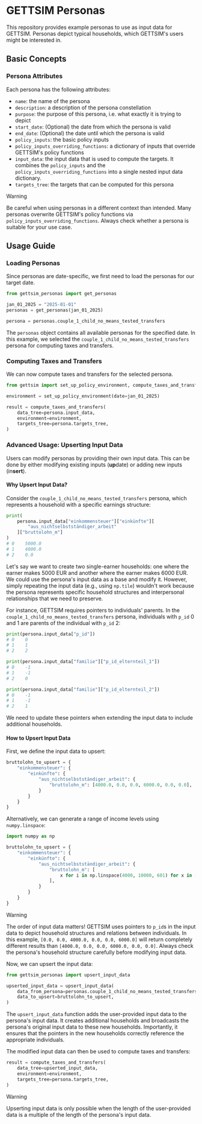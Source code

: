 # GETTSIM Personas

This repository provides example personas to use as input data for GETTSIM. Personas
depict typical households, which GETTSIM's users might be interested in.

## Basic Concepts

### Persona Attributes

Each persona has the following attributes:

- `name`: the name of the persona
- `description`: a description of the persona constellation
- `purpose`: the purpose of this persona, i.e. what exactly it is trying to depict
- `start_date`: (Optional) the date from which the persona is valid
- `end_date`: (Optional) the date until which the persona is valid
- `policy_inputs`: the basic policy inputs
- `policy_inputs_overriding_functions`: a dictionary of inputs that override GETTSIM's
  policy functions
- `input_data`: the input data that is used to compute the targets. It combines the
  `policy_inputs` and the `policy_inputs_overriding_functions` into a single nested
  input data dictionary.
- `targets_tree`: the targets that can be computed for this persona

> [!WARNING]
> Be careful when using personas in a different context than intended. Many personas
> overwrite GETTSIM's policy functions via `policy_inputs_overriding_functions`. Always
> check whether a persona is suitable for your use case.

## Usage Guide

### Loading Personas

Since personas are date-specific, we first need to load the personas for our target
date.

```python
from gettsim_personas import get_personas

jan_01_2025 = "2025-01-01"
personas = get_personas(jan_01_2025)

persona = personas.couple_1_child_no_means_tested_transfers
```

The `personas` object contains all available personas for the specified date. In this
example, we selected the `couple_1_child_no_means_tested_transfers` persona for
computing taxes and transfers.

### Computing Taxes and Transfers

We can now compute taxes and transfers for the selected persona.

```python
from gettsim import set_up_policy_environment, compute_taxes_and_transfers

environment = set_up_policy_environment(date=jan_01_2025)

result = compute_taxes_and_transfers(
    data_tree=persona.input_data,
    environment=environment,
    targets_tree=persona.targets_tree,
)
```

### Advanced Usage: Upserting Input Data

Users can modify personas by providing their own input data. This can be done by either
modifying existing inputs (**up**date) or adding new inputs (in**sert**).

#### Why Upsert Input Data?

Consider the `couple_1_child_no_means_tested_transfers` persona, which represents a
household with a specific earnings structure:

```python
print(
    persona.input_data["einkommensteuer"]["einkünfte"][
        "aus_nichtselbstständiger_arbeit"
    ]["bruttolohn_m"]
)
# 0    5000.0
# 1    4000.0
# 2    0.0
```

Let's say we want to create two single-earner households: one where the earner makes
5000 EUR and another where the earner makes 6000 EUR. We could use the persona's input
data as a base and modify it. However, simply repeating the input data (e.g., using
`np.tile`) wouldn't work because the persona represents specific household structures
and interpersonal relationships that we need to preserve.

For instance, GETTSIM requires pointers to individuals' parents. In the
`couple_1_child_no_means_tested_transfers` persona, individuals with `p_id` 0 and 1 are
parents of the individual with `p_id` 2:

```python
print(persona.input_data["p_id"])
# 0    0
# 1    1
# 2    2

print(persona.input_data["familie"]["p_id_elternteil_1"])
# 0    -1
# 1    -1
# 2    0

print(persona.input_data["familie"]["p_id_elternteil_2"])
# 0    -1
# 1    -1
# 2    1
```

We need to update these pointers when extending the input data to include additional
households.

#### How to Upsert Input Data

First, we define the input data to upsert:

```python
bruttolohn_to_upsert = {
    "einkommensteuer": {
        "einkünfte": {
            "aus_nichtselbstständiger_arbeit": {
                "bruttolohn_m": [4000.0, 0.0, 0.0, 6000.0, 0.0, 0.0],
            }
        }
    }
}
```

Alternatively, we can generate a range of income levels using `numpy.linspace`:

```python
import numpy as np

bruttolohn_to_upsert = {
    "einkommensteuer": {
        "einkünfte": {
            "aus_nichtselbstständiger_arbeit": {
                "bruttolohn_m": [
                    x for i in np.linspace(4000, 10000, 601) for x in [i, 0.0, 0.0]
                ],
            }
        }
    }
}
```

> [!WARNING]
> The order of input data matters! GETTSIM uses pointers to `p_id`s in the input data to
> depict household structures and relations between individuals. In this example,
> `[0.0, 0.0, 4000.0, 0.0, 0.0, 6000.0]` will return completely different results than
> `[4000.0, 0.0, 0.0, 6000.0, 0.0, 0.0]`. Always check the persona's household structure
> carefully before modifying input data.

Now, we can upsert the input data:

```python
from gettsim_personas import upsert_input_data

upserted_input_data = upsert_input_data(
    data_from_persona=personas.couple_1_child_no_means_tested_transfers.input_data,
    data_to_upsert=bruttolohn_to_upsert,
)
```

The `upsert_input_data` function adds the user-provided input data to the persona's
input data. It creates additional households and broadcasts the persona's original input
data to these new households. Importantly, it ensures that the pointers in the new
households correctly reference the appropriate individuals.

The modified input data can then be used to compute taxes and transfers:

```python
result = compute_taxes_and_transfers(
    data_tree=upserted_input_data,
    environment=environment,
    targets_tree=persona.targets_tree,
)
```

> [!WARNING]
> Upserting input data is only possible when the length of the user-provided data is a
> multiple of the length of the persona's input data.
